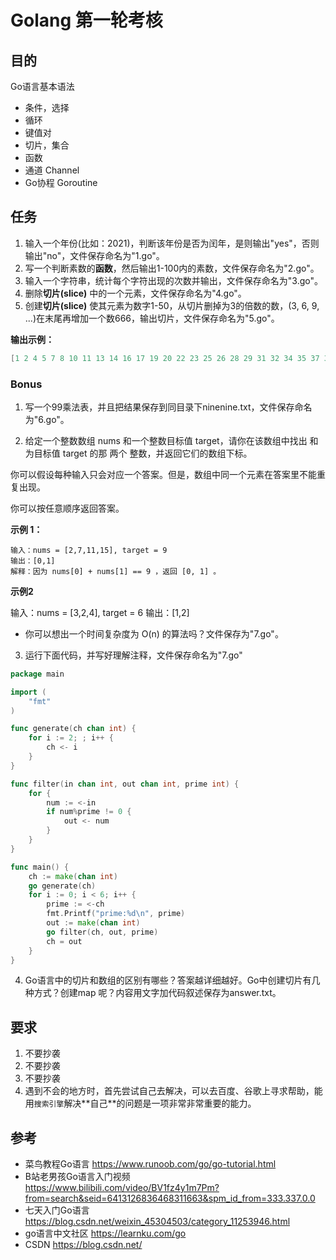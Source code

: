 # Golang 第一轮考核

## 目的

Go语言基本语法

- 条件，选择
- 循环
- 键值对
- 切片，集合
- 函数
- 通道 Channel
- Go协程 Goroutine

## 任务

1. 输⼊⼀个年份(比如：2021)，判断该年份是否为闰年，是则输出"yes"，否则输出"no"，⽂件保存命名为"1.go"。
2. 写⼀个判断素数的**函数**，然后输出1-100内的素数，⽂件保存命名为"2.go"。
3. 输⼊⼀个字符串，统计每个字符出现的次数并输出，⽂件保存命名为"3.go"。
4. 删除**切片(slice)** 中的一个元素，⽂件保存命名为"4.go"。
5. 创建**切片(slice)** 使其元素为数字1-50，从切⽚删掉为3的倍数的数，(3, 6, 9, ...)在末尾再增加⼀个数666，输出切⽚，⽂件保存命名为"5.go"。

**输出示例：**

```go
[1 2 4 5 7 8 10 11 13 14 16 17 19 20 22 23 25 26 28 29 31 32 34 35 37 38 40 41 43 44 46 47 49 50 666]
```

### Bonus

1. 写一个99乘法表，并且把结果保存到同⽬录下ninenine.txt，⽂件保存命名为"6.go"。

2.  给定一个整数数组 nums 和一个整数目标值 target，请你在该数组中找出 和为目标值 target 的那
   两个 整数，并返回它们的数组下标。

   你可以假设每种输入只会对应一个答案。但是，数组中同一个元素在答案里不能重复出现。

   你可以按任意顺序返回答案。

   **示例 1：**

   ```
   输入：nums = [2,7,11,15], target = 9
   输出：[0,1]
   解释：因为 nums[0] + nums[1] == 9 ，返回 [0, 1] 。
   ```

   

   **示例2**

   输入：nums = [3,2,4], target = 6
   输出：[1,2]

* 你可以想出一个时间复杂度为 O(n) 的算法吗？文件保存为"7.go"。



3. 运行下面代码，并写好理解注释，⽂件保存命名为"7.go"

```go
package main

import (
	"fmt"
)

func generate(ch chan int) {
	for i := 2; ; i++ {
		ch <- i
	}
}

func filter(in chan int, out chan int, prime int) {
	for {
		num := <-in  
		if num%prime != 0 { 
			out <- num
		}
	}
}

func main() {
	ch := make(chan int)
	go generate(ch)
	for i := 0; i < 6; i++ {  
		prime := <-ch 
		fmt.Printf("prime:%d\n", prime)
		out := make(chan int) 
		go filter(ch, out, prime)
		ch = out
	}
}
```

4. Go语言中的切片和数组的区别有哪些？答案越详细越好。Go中创建切片有几种方式？创建map
   呢？内容用文字加代码叙述保存为answer.txt。

## 要求

1.  不要抄袭 
2.  不要抄袭
3.  不要抄袭
4.  遇到不会的地⽅时，⾸先尝试⾃⼰去解决，可以去百度、⾕歌上寻求帮助，能⽤`搜索引擎`解决**⾃⼰**的问题是⼀项⾮常⾮常重要的能⼒。

## 参考

- 菜鸟教程Go语言 https://www.runoob.com/go/go-tutorial.html
- B站老男孩Go语言入门视频 https://www.bilibili.com/video/BV1fz4y1m7Pm?from=search&seid=6413126836468311663&spm_id_from=333.337.0.0
- 七天入门Go语言 https://blog.csdn.net/weixin_45304503/category_11253946.html
- go语言中文社区 https://learnku.com/go
- CSDN https://blog.csdn.net/

